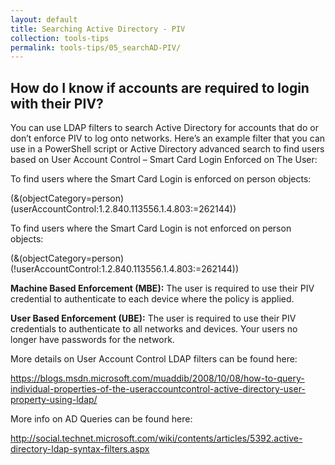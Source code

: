 ```yaml
---
layout: default
title: Searching Active Directory - PIV
collection: tools-tips
permalink: tools-tips/05_searchAD-PIV/
---
```

## How do I know if accounts are required to login with their PIV?
You can use LDAP filters to search Active Directory for accounts that do or don’t enforce PIV to log onto networks. Here’s an example filter that you can use in a PowerShell script or Active Directory advanced search to find users based on User Account Control – Smart Card Login Enforced on The User:

To find users where the Smart Card Login is enforced on person objects:

(&(objectCategory=person)(userAccountControl:1.2.840.113556.1.4.803:=262144))

To find users where the Smart Card Login is not enforced on person objects:

(&(objectCategory=person)(!userAccountControl:1.2.840.113556.1.4.803:=262144))

**Machine Based Enforcement (MBE):** The user is required to use their PIV credential to authenticate to each device where the policy is applied.

**User Based Enforcement (UBE):** The user is required to use their PIV credentials to authenticate to all networks and devices. Your users no longer have passwords for the network.


More details on User Account Control LDAP filters can be found here:

https://blogs.msdn.microsoft.com/muaddib/2008/10/08/how-to-query-individual-properties-of-the-useraccountcontrol-active-directory-user-property-using-ldap/

More info on AD Queries can be found here: 

http://social.technet.microsoft.com/wiki/contents/articles/5392.active-directory-ldap-syntax-filters.aspx
